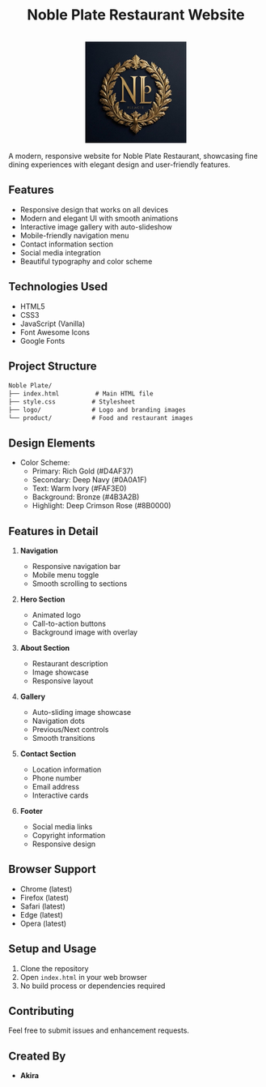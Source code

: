<div align="center">
  <h1 style='text-align:center;'>Noble Plate Restaurant Website</h1>
  <br>
  <img src="logo/Leonardo_Kino_XL_Create_a_luxury_restaurant_logo_for_a_fine_di_0.jpg" alt="Noble Plate Logo" width="200"/>
</div>

A modern, responsive website for Noble Plate Restaurant, showcasing fine dining experiences with elegant design and user-friendly features.

## Features

- Responsive design that works on all devices
- Modern and elegant UI with smooth animations
- Interactive image gallery with auto-slideshow
- Mobile-friendly navigation menu
- Contact information section
- Social media integration
- Beautiful typography and color scheme

## Technologies Used

- HTML5
- CSS3
- JavaScript (Vanilla)
- Font Awesome Icons
- Google Fonts

## Project Structure

```
Noble Plate/
├── index.html          # Main HTML file
├── style.css          # Stylesheet
├── logo/              # Logo and branding images
└── product/           # Food and restaurant images
```

## Design Elements

- Color Scheme:
  - Primary: Rich Gold (#D4AF37)
  - Secondary: Deep Navy (#0A0A1F)
  - Text: Warm Ivory (#FAF3E0)
  - Background: Bronze (#4B3A2B)
  - Highlight: Deep Crimson Rose (#8B0000)

## Features in Detail

1. **Navigation**
   - Responsive navigation bar
   - Mobile menu toggle
   - Smooth scrolling to sections

2. **Hero Section**
   - Animated logo
   - Call-to-action buttons
   - Background image with overlay

3. **About Section**
   - Restaurant description
   - Image showcase
   - Responsive layout

4. **Gallery**
   - Auto-sliding image showcase
   - Navigation dots
   - Previous/Next controls
   - Smooth transitions

5. **Contact Section**
   - Location information
   - Phone number
   - Email address
   - Interactive cards

6. **Footer**
   - Social media links
   - Copyright information
   - Responsive design

## Browser Support

- Chrome (latest)
- Firefox (latest)
- Safari (latest)
- Edge (latest)
- Opera (latest)

## Setup and Usage

1. Clone the repository
2. Open `index.html` in your web browser
3. No build process or dependencies required

## Contributing

Feel free to submit issues and enhancement requests.

## Created By
- **Akira** 
